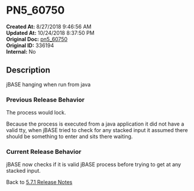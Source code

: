 # PN5_60750

**Created At:** 8/27/2018 9:46:56 AM  
**Updated At:** 10/24/2018 8:37:50 PM  
**Original Doc:** [pn5_60750](https://docs.jbase.com/48420-5-7-1-release-notes/pn5_60750)  
**Original ID:** 336194  
**Internal:** No  

## Description

jBASE hanging when run from java

### Previous Release Behavior

The process would lock.

Because the process is executed from a java application it did not have a valid tty, when jBASE tried to check for any stacked input it assumed there should be something to enter and sits there waiting.

### Current Release Behavior

jBASE now checks if it is valid jBASE process before trying to get at any stacked input.

Back to [5.7.1 Release Notes](./../README.md)
